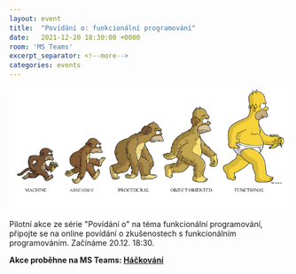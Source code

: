 ```yaml
---		
layout: event		
title:  "Povídání o: funkcionální programování"		
date:   2021-12-20 18:30:00 +0000		
room: 'MS Teams'		
excerpt_separator: <!--more-->		
categories: events		
---
```


![Screenshot](/assets/img/events/functional.png)

Pilotní akce ze série "Povídání o" na téma funkcionální programování, připojte se na online povídání o zkušenostech s funkcionálním programováním. Začínáme 20.12. 18:30.

**Akce proběhne na MS Teams: [Háčkování](https://teams.microsoft.com/l/team/19%3aKaOw42pJq2F2MdIjxfVsg-fS92JjDecFPgIu9W2RN4w1%40thread.tacv2/conversations?groupId=82e01a11-1fe7-4514-90b1-354081c4285e&tenantId=0bc2f20e-02ff-4b63-a04a-5fb58043de89)**